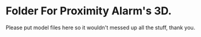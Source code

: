 # Folder For Proximity Alarm's 3D.

Please put model files here so it wouldn't messed up all the stuff, thank you.